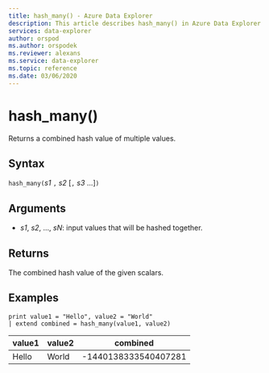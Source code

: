 ```yaml
---
title: hash_many() - Azure Data Explorer
description: This article describes hash_many() in Azure Data Explorer.
services: data-explorer
author: orspod
ms.author: orspodek
ms.reviewer: alexans
ms.service: data-explorer
ms.topic: reference
ms.date: 03/06/2020
---
```

# hash_many()

Returns a combined hash value of multiple values.

## Syntax

`hash_many(`*s1* `,` *s2* [`,` *s3* ...]`)`

## Arguments

* *s1*, *s2*, ..., *sN*: input values that will be hashed together.

## Returns

The combined hash value of the given scalars.

## Examples

<!-- csl: https://help.apl.windows.net/Samples -->
```apl
print value1 = "Hello", value2 = "World"
| extend combined = hash_many(value1, value2)
```

|value1|value2|combined|
|---|---|---|
|Hello|World|-1440138333540407281|
